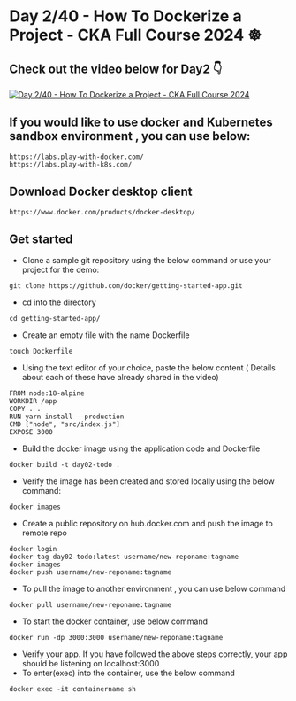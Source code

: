 # Day 2/40 - How To Dockerize a Project - CKA Full Course 2024 ☸️


## Check out the video below for Day2 👇

[![Day 2/40 - How To Dockerize a Project - CKA Full Course 2024](https://img.youtube.com/vi/nfRsPiRGx74/sddefault.jpg)](https://youtu.be/nfRsPiRGx74)

## If you would like to use docker and Kubernetes sandbox environment , you can use below:
```
https://labs.play-with-docker.com/
https://labs.play-with-k8s.com/
```

## Download Docker desktop client
```
https://www.docker.com/products/docker-desktop/
```

## Get started
- Clone a sample git repository using the below command or use your project for the demo:

```
git clone https://github.com/docker/getting-started-app.git
```

- cd into the directory
```
cd getting-started-app/
```
- Create an empty file with the name Dockerfile
```
touch Dockerfile
```
- Using the text editor of your choice, paste the below content ( Details about each of these have already shared in the video)
```
FROM node:18-alpine
WORKDIR /app
COPY . .
RUN yarn install --production
CMD ["node", "src/index.js"]
EXPOSE 3000
```

- Build the docker image using the application code and Dockerfile

```
docker build -t day02-todo .
```
- Verify the image has been created and stored locally using the below command:
```
docker images
```

- Create a public repository on hub.docker.com and push the image to remote repo
```
docker login
docker tag day02-todo:latest username/new-reponame:tagname
docker images
docker push username/new-reponame:tagname
```

- To pull the image to another environment , you can use below command
```
docker pull username/new-reponame:tagname
```

- To start the docker container, use below command

```
docker run -dp 3000:3000 username/new-reponame:tagname
```

- Verify your app. If you have followed the above steps correctly, your app should be listening on localhost:3000
- To enter(exec) into the container, use the below command

```
docker exec -it containername sh
```



  
